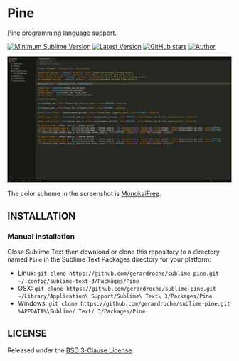 # Pine

[Pine programming language](https://www.tradingview.com/scripts) support.

[![Minimum Sublime Version](https://img.shields.io/badge/sublime-%3E%3D%203.0-brightgreen.svg?style=flat-square)](https://sublimetext.com) [![Latest Version](https://img.shields.io/github/tag/gerardroche/sublime-pine.svg?style=flat-square&label=version)](https://github.com/gerardroche/sublime-pine/tags) [![GitHub stars](https://img.shields.io/github/stars/gerardroche/sublime-pine.svg?style=flat-square)](https://github.com/gerardroche/sublime-pine/stargazers) [![Author](https://img.shields.io/badge/twitter-gerardroche-blue.svg?style=flat-square)](https://twitter.com/gerardroche)

![Screenshot](screenshot.png)

The color scheme in the screenshot is [MonokaiFree](https://github.com/gerardroche/sublime-monokai-free).

## INSTALLATION

### Manual installation

Close Sublime Text then download or clone this repository to a directory named `Pine` in the Sublime Text Packages directory for your platform:

* Linux: `git clone https://github.com/gerardroche/sublime-pine.git ~/.config/sublime-text-3/Packages/Pine`
* OSX: `git clone https://github.com/gerardroche/sublime-pine.git ~/Library/Application\ Support/Sublime\ Text\ 3/Packages/Pine`
* Windows: `git clone https://github.com/gerardroche/sublime-pine.git %APPDATA%\Sublime/ Text/ 3/Packages/Pine`

## LICENSE

Released under the [BSD 3-Clause License](LICENSE).
